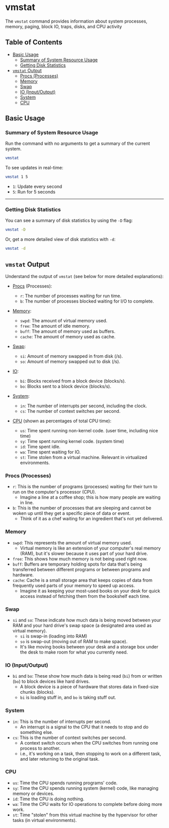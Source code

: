 
# vmstat

The `vmstat` command provides information about system processes, memory,
paging, block IO, traps, disks, and CPU activity


## Table of Contents
* [Basic Usage](#basic-usage) 
    * [Summary of System Resource Usage](#summary-of-system-resource-usage) 
    * [Getting Disk Statistics](#getting-disk-statistics) 
* [`vmstat` Output](#`vmstat`-output) 
    * [Procs (Processes)](#procs-(processes)) 
    * [Memory](#memory) 
    * [Swap](#swap) 
    * [IO (Input/Output)](#io-(input/output)) 
    * [System](#system) 
    * [CPU](#cpu) 


## Basic Usage

### Summary of System Resource Usage

Run the command with no arguments to get a summary of the current system.  
```bash
vmstat
```

To see updates in real-time:
```bash
vmstat 1 5
```
* `1`: Update every second
* `5`: Run for 5 seconds

---

### Getting Disk Statistics

You can see a summary of disk statistics by using the `-D` flag:
```bash
vmstat -D
```
Or, get a more detailed view of disk statistics with `-d`:
```bash
vmstat -d
```



## `vmstat` Output

Understand the output of `vmstat` (see below for more detailed explanations):

* [Procs](#procs-processes) (Processes):
    * `r`: The number of processes waiting for run time.
    * `b`: The number of processes blocked waiting for I/O to complete.

* [Memory](#memory):
    * `swpd`: The amount of virtual memory used.
    * `free`: The amount of idle memory.
    * `buff`: The amount of memory used as buffers.
    * `cache`: The amount of memory used as cache.

* [Swap](#swap):
    * `si`: Amount of memory swapped in from disk (/s).
    * `so`: Amount of memory swapped out to disk (/s).

* [IO](#io-inputoutput):
    * `bi`: Blocks received from a block device (blocks/s).
    * `bo`: Blocks sent to a block device (blocks/s).

* [System](#system):
    * `in`: The number of interrupts per second, including the clock.
    * `cs`: The number of context switches per second.

* [CPU](#cpu) (shown as percentages of total CPU time):
    * `us`: Time spent running non-kernel code. (user time, including nice time)
    * `sy`: Time spent running kernel code. (system time)
    * `id`: Time spent idle.
    * `wa`: Time spent waiting for IO.
    * `st`: Time stolen from a virtual machine. Relevant in virtualized environments.


### Procs (Processes)

* `r`: This is the number of programs (processes) waiting for their turn to run
  on the computer's processor (CPU).  
    * Imagine a line at a coffee shop; this is how many people are waiting in line.
* `b`: This is the number of processes that are sleeping and cannot be woken
  up until they get a specific piece of data or event.  
    * Think of it as a chef waiting for an ingredient that's not yet delivered.

### Memory

* `swpd`: This represents the amount of virtual memory used.  
    * Virtual memory is like an extension of your computer's real memory (RAM), but
      it's slower because it uses part of your hard drive.
* `free`: This shows how much memory is not being used right now.
* `buff`: Buffers are temporary holding spots for data that's being transferred
  between different programs or between programs and hardware.  
* `cache`: Cache is a small storage area that keeps copies of data from
  frequently used parts of your memory to speed up access.  
    * Imagine it as keeping your most-used books on your desk for quick
      access instead of fetching them from the bookshelf each time.

### Swap

* `si` and `so`: These indicate how much data is being moved between your
  RAM and your hard drive's swap space (a designated area used as virtual memory).  
    * `si` is swap-in (loading into RAM)
    * `so` is swap-out (moving out of RAM to make space).  
    * It's like moving books between your desk and a storage box under
      the desk to make room for what you currently need.

### IO (Input/Output)

* `bi` and `bo`: These show how much data is being read (`bi`) from
  or written (`bo`) to block devices like hard drives.  
    * A block device is a piece of hardware that stores data in fixed-size chunks (blocks).  
    * `bi` is loading stuff in, and `bo` is taking stuff out.

### System

* `in`: This is the number of interrupts per second.  
    * An interrupt is a signal to the CPU that it needs to stop and do something else.  
* `cs`: This is the number of context switches per second.  
    * A context switch occurs when the CPU switches from running one process to another.  
    * i.e., it's working on a task, then stopping to work on a different task, and
      later returning to the original task.

### CPU

* `us`: Time the CPU spends running programs' code.
* `sy`: Time the CPU spends running system (kernel) code, like managing memory or devices.
* `id`: Time the CPU is doing nothing.
* `wa`: Time the CPU waits for IO operations to complete before doing more work.
* `st`: Time "stolen" from this virtual machine by the hypervisor for other tasks (in 
        virtual environments).



